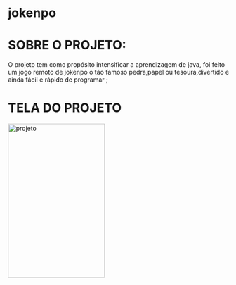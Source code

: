 # jokenpo

<h1>SOBRE O PROJETO:</h1>
<div>
<p>O projeto tem como propósito intensificar a aprendizagem de java, foi feito um jogo remoto de jokenpo o tão famoso pedra,papel ou tesoura,divertido e ainda fácil e rápido de programar ;</p>
</div>
<h1>TELA DO PROJETO</h1>
<div>
  <img align="center" alt="projeto" height="350px" width="220px" src="Capturar2.JPG">
</div>
